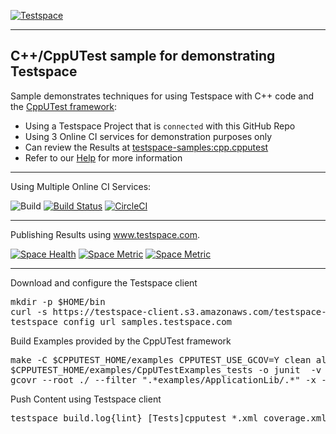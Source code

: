 [![Testspace](https://www.testspace.com/img/Testspace.png)](https://www.testspace.com)

***

## C++/CppUTest sample for demonstrating Testspace

Sample demonstrates techniques for using Testspace with C++ code and the [CppUTest framework](https://cpputest.github.io):
  * Using a Testspace Project that is `connected` with this GitHub Repo
  * Using 3 Online CI services for demonstration purposes only
  * Can review the Results at [testspace-samples:cpp.cpputest](https://samples.testspace.com/projects/testspace-samples:cpp.cpputest)
  * Refer to our [Help](https://help.testspace.com/) for more information

***
Using Multiple Online CI Services:

![Build](https://github.com/testspace-samples/cpp.cpputest/workflows/Build/badge.svg)
[![Build Status](https://travis-ci.org/testspace-samples/cpp.cpputest.svg?branch=master)](https://travis-ci.org/testspace-samples/cpp.cpputest)
[![CircleCI](https://circleci.com/gh/testspace-samples/cpp.cpputest.svg?style=svg)](https://circleci.com/gh/testspace-samples/cpp.cpputest)

***
Publishing Results using www.testspace.com.

[![Space Health](https://samples.testspace.com/spaces/829/badge?token=623ebd46c0696b0d7ef47baee4e01be2834fa1ab)](https://samples.testspace.com/spaces/829 "Test Cases")
[![Space Metric](https://samples.testspace.com/spaces/829/metrics/822/badge?token=a41267220195fefd74c9b41670de90d08ee8b7f2)](https://samples.testspace.com/spaces/829/schema/Code%20Coverage "Code Coverage (lines)")
[![Space Metric](https://samples.testspace.com/spaces/829/metrics/820/badge?token=fa04ef73f740f3a71306a5d715dea7db81d4f279)](https://samples.testspace.com/spaces/829/schema/Static%20Analysis "Static Analysis (issues)")



***

Download and configure the Testspace client

<pre>
mkdir -p $HOME/bin
curl -s https://testspace-client.s3.amazonaws.com/testspace-linux.tgz | tar -zxvf- -C $HOME/bin
testspace config url samples.testspace.com
</pre>

Build Examples provided by the CppUTest framework

<pre>
make -C $CPPUTEST_HOME/examples CPPUTEST_USE_GCOV=Y clean all_no_tests |& tee build.log ; test ${PIPESTATUS[0]} -eq 0
$CPPUTEST_HOME/examples/CppUTestExamples_tests -o junit  -v
gcovr --root ./ --filter ".*examples/ApplicationLib/.*" -x -o coverage.xml
</pre>

Push Content using Testspace client

<pre>
testspace build.log{lint} [Tests]cpputest_*.xml coverage.xml
</pre>




